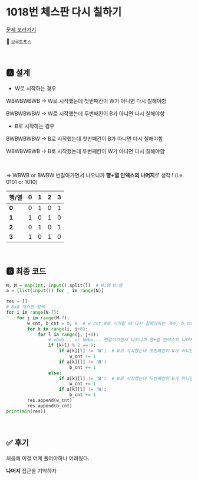 # 1018번 체스판 다시 칠하기

[문제 보러가기](https://www.acmicpc.net/problem/1018)

🚩 `브루트포스`

<br>

## 🅰 설계

- W로 시작하는 경우

WBWBWBWB  -> W로 시작했는데 첫번째칸이 W가 아니면 다시 칠해야함

BWBWBWBW  -> W로 시작했는데 두번째칸이 B가 아니면 다시 칠해야함



- B로 시작하는 경우

BWBWBWBW  -> B로 시작했는데 첫번째칸이 B가 아니면 다시 칠해야함

WBWBWBWB  -> B로 시작했는데 두번째칸이 W가 아니면 다시 칠해야함



<br>

=> WBWB or BWBW 번갈아가면서 나오니까 **행+열 인덱스의 나머지**로 생각 ! (i.e. 0101 or 1010)

| 행/열 | 0    | 1    | 2    | 3    |
| ----- | ---- | ---- | ---- | ---- |
| **0** | 0    | 1    | 0    | 1    |
| **1** | 1    | 0    | 1    | 0    |
| **2** | 0    | 1    | 0    | 1    |
| **3** | 1    | 0    | 1    | 0    |



<br>

## 🅱 최종 코드



```python
N, M = map(int, input().split())  # N:행 M:열
a = [list(input()) for _ in range(N)]

res = []
# 8x8 체스판 탐색
for i in range(N-7):
    for j in range(M-7):
        w_cnt, b_cnt = 0, 0  # w_cnt:W로 시작할 때 다시 칠해야하는 개수, b_cnt:B로 시작할 때 다시 칠해야하는 개수
        for k in range(i, i+8):
            for l in range(j, j+8):
                # wbwb... or bwbw... 번갈아가면서 나오니까 행+열 인덱스의 나머지로 생각 (i.e. 0101... or 1010...)
                if (k+l) % 2 == 0:
                    if a[k][l] != 'W':  # W로 시작했는데 첫번째칸이 W가 아니면 다시 칠해야함
                        w_cnt += 1
                    if a[k][l] != 'B':
                        b_cnt += 1
                else:
                    if a[k][l] != 'B':  # W로 시작했는데 두번째칸이 B가 아니면 다시 칠해야함
                        w_cnt += 1
                    if a[k][l] != 'W':
                        b_cnt += 1
        res.append(w_cnt)
        res.append(b_cnt)
print(min(res))

```

<br>

## ✅ 후기

처음에 이걸 어케 풀어야하나 어려웠다.

**나머지** 접근을 기억하자

